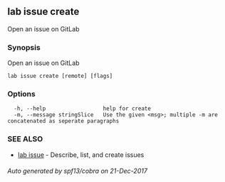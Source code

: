 ## lab issue create

Open an issue on GitLab

### Synopsis


Open an issue on GitLab

```
lab issue create [remote] [flags]
```

### Options

```
  -h, --help                  help for create
  -m, --message stringSlice   Use the given <msg>; multiple -m are concatenated as seperate paragraphs
```

### SEE ALSO
* [lab issue](lab_issue.md)	 - Describe, list, and create issues

###### Auto generated by spf13/cobra on 21-Dec-2017

